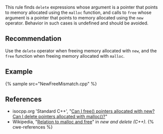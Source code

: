 This rule finds `delete` expressions whose argument is a pointer that points to memory allocated using the `malloc` function, and calls to `free` whose argument is a pointer that points to memory allocated using the `new` operator. Behavior in such cases is undefined and should be avoided.


## Recommendation
Use the `delete` operator when freeing memory allocated with `new`, and the `free` function when freeing memory allocated with `malloc`.


## Example
{% sample src="NewFreeMismatch.cpp" %}

## References
* isocpp.org 'Standard C++', "[Can I free() pointers allocated with new? Can I delete pointers allocated with malloc()?](https://isocpp.org/wiki/faq/freestore-mgmt#mixing-malloc-and-delete)"
* Wikipedia, "[Relation to malloc and free](https://en.wikipedia.org/wiki/New_and_delete_(C%2B%2B)#Relation_to_malloc_and_free)" in *new and delete (C++)*.
{% cwe-references %}
